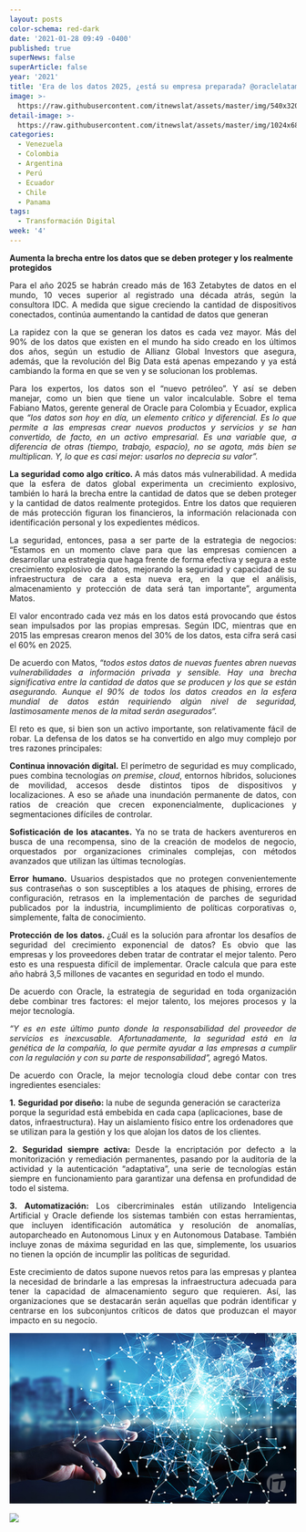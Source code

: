 ```yaml
---
layout: posts
color-schema: red-dark
date: '2021-01-28 09:49 -0400'
published: true
superNews: false
superArticle: false
year: '2021'
title: 'Era de los datos 2025, ¿está su empresa preparada? @oraclelatam'
image: >-
  https://raw.githubusercontent.com/itnewslat/assets/master/img/540x320/Datos-Transformacion-Digital-p.jpg
detail-image: >-
  https://raw.githubusercontent.com/itnewslat/assets/master/img/1024x680/Datos-Transformacion-Digital-g.jpg
categories:
  - Venezuela
  - Colombia
  - Argentina
  - Perú
  - Ecuador
  - Chile
  - Panama
tags:
  - Transformación Digital
week: '4'
---
```

<strong>Aumenta la brecha entre los datos que se deben proteger y los realmente protegidos</strong>
<p style="text-align: justify;">Para el año 2025 se habrán creado más de 163 Zetabytes de datos en el mundo, 10 veces superior al registrado una década atrás, según la consultora IDC. A medida que sigue creciendo la cantidad de dispositivos conectados, continúa aumentando la cantidad de datos que generan</p>
<p style="text-align: justify;">La rapidez con la que se generan los datos es cada vez mayor. Más del 90% de los datos que existen en el mundo ha sido creado en los últimos dos años, según un estudio de Allianz Global Investors que asegura, además, que la revolución del Big Data está apenas empezando y ya está cambiando la forma en que se ven y se solucionan los problemas.</p>
<p style="text-align: justify;">Para los expertos, los datos son el “nuevo petróleo”. Y así se deben manejar, como un bien que tiene un valor incalculable. Sobre el tema Fabiano Matos, gerente general de Oracle para Colombia y Ecuador, explica que <em>“los datos son hoy en día, un elemento crítico y diferencial. Es lo que permite a las empresas crear nuevos productos y servicios y se han convertido, de facto, en un activo empresarial. Es una variable que, a diferencia de otras (tiempo, trabajo, espacio), no se agota, más bien se multiplican. Y, lo que es casi mejor: usarlos no deprecia su valor”.</em></p>
<p style="text-align: justify;"><strong>La seguridad como algo crítico. </strong>A más datos más vulnerabilidad. A medida que la esfera de datos global experimenta un crecimiento explosivo, también lo hará la brecha entre la cantidad de datos que se deben proteger y la cantidad de datos realmente protegidos. Entre los datos que requieren de más protección figuran los financieros, la información relacionada con identificación personal y los expedientes médicos.</p>
<p style="text-align: justify;">La seguridad, entonces, pasa a ser parte de la estrategia de negocios: “Estamos en un momento clave para que las empresas comiencen a desarrollar una estrategia que haga frente de forma efectiva y segura a este crecimiento explosivo de datos, mejorando la seguridad y capacidad de su infraestructura de cara a esta nueva era, en la que el análisis, almacenamiento y protección de data será tan importante”, argumenta Matos.</p>
<p style="text-align: justify;">El valor encontrado cada vez más en los datos está provocando que éstos sean impulsados por las propias empresas. Según IDC, mientras que en 2015 las empresas crearon menos del 30% de los datos, esta cifra será casi el 60% en 2025.</p>
<p style="text-align: justify;">De acuerdo con Matos, <em>“todos estos datos de nuevas fuentes abren nuevas vulnerabilidades a información privada y sensible. Hay una brecha significativa entre la cantidad de datos que se producen y los que se están asegurando. Aunque el 90% de todos los datos creados en la esfera mundial de datos están requiriendo algún nivel de seguridad, lastimosamente menos de la mitad serán asegurados“.</em></p>
<p style="text-align: justify;">El reto es que, si bien son un activo importante, son relativamente fácil de robar. La defensa de los datos se ha convertido en algo muy complejo por tres razones principales:</p>
<p style="text-align: justify;"><strong>Continua innovación digital.</strong> El perímetro de seguridad es muy complicado, pues combina tecnologías <em>on premise</em>, <em>cloud</em>, entornos híbridos, soluciones de movilidad, accesos desde distintos tipos de dispositivos y localizaciones. A eso se añade una inundación permanente de datos, con ratios de creación que crecen exponencialmente, duplicaciones y segmentaciones difíciles de controlar.</p>
<p style="text-align: justify;"><strong>Sofisticación de los atacantes.</strong> Ya no se trata de hackers aventureros en busca de una recompensa, sino de la creación de modelos de negocio, orquestados por organizaciones criminales complejas, con métodos avanzados que utilizan las últimas tecnologías.</p>
<p style="text-align: justify;"><strong>Error humano.</strong> Usuarios despistados que no protegen convenientemente sus contraseñas o son susceptibles a los ataques de phising, errores de configuración, retrasos en la implementación de parches de seguridad publicados por la industria, incumplimiento de políticas corporativas o, simplemente, falta de conocimiento.</p>
<p style="text-align: justify;"><strong>Protección de los datos. </strong>¿Cuál es la solución para afrontar los desafíos de seguridad del crecimiento exponencial de datos? Es obvio que las empresas y los proveedores deben tratar de contratar el mejor talento. Pero esto es una respuesta difícil de implementar. Oracle calcula que para este año habrá 3,5 millones de vacantes en seguridad en todo el mundo.</p>
<p style="text-align: justify;">De acuerdo con Oracle, la estrategia de seguridad en toda organización debe combinar tres factores: el mejor talento, los mejores procesos y la mejor tecnología.</p>
<p style="text-align: justify;"><em>“Y es en este último punto donde la responsabilidad del proveedor de servicios es inexcusable. Afortunadamente, la seguridad está en la genética de la compañía, lo que permite ayudar a las empresas a cumplir con la regulación y con su parte de responsabilidad”, </em>agregó Matos.</p>
<p style="text-align: justify;">De acuerdo con Oracle, la mejor tecnología cloud debe contar con tres ingredientes esenciales:</p>
<strong>1.</strong>    <strong>Seguridad por diseño:</strong> la nube de segunda generación se caracteriza porque la seguridad está embebida en cada capa (aplicaciones, base de datos, infraestructura). Hay un aislamiento físico entre los ordenadores que se utilizan para la gestión y los que alojan los datos de los clientes.
<p style="text-align: justify;"><strong>2.</strong>    <strong>Seguridad siempre activa:</strong> Desde la encriptación por defecto a la monitorización y remediación permanentes, pasando por la auditoría de la actividad y la autenticación “adaptativa”, una serie de tecnologías están siempre en funcionamiento para garantizar una defensa en profundidad de todo el sistema.</p>
<p style="text-align: justify;"><strong>3.</strong>    <strong>Automatización:</strong> Los cibercriminales están utilizando Inteligencia Artificial y Oracle defiende los sistemas también con estas herramientas, que incluyen identificación automática y resolución de anomalías, autoparcheado en Autonomous Linux y en Autonomous Database. También incluye zonas de máxima seguridad en las que, simplemente, los usuarios no tienen la opción de incumplir las políticas de seguridad.</p>
<p style="text-align: justify;">Este crecimiento de datos supone nuevos retos para las empresas y plantea la necesidad de brindarle a las empresas la infraestructura adecuada para tener la capacidad de almacenamiento seguro que requieren. Así, las organizaciones que se destacarán serán aquellas que podrán identificar y centrarse en los subconjuntos críticos de datos que produzcan el mayor impacto en su negocio.</p>

![](https://raw.githubusercontent.com/itnewslat/assets/master/img/540x320/Datos-Transformacion-Digital-p.jpg)

<img src="https://tracker.metricool.com/c3po.jpg?hash=56f88a41e39ab42c063cc51676587a04"/>
